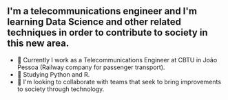 ## I'm a telecommunications engineer and I'm learning Data Science and other related techniques in order to contribute to society in this new area.


-  :light_rail: Currently I work as a Telecommunications Engineer at CBTU in João Pessoa (Railway company for passenger transport). 
- 🌱 Studying Python and R.
- 👯 I'm looking to collaborate with teams that seek to bring improvements to society through technology.


<!--
**Daniel-ASG/Daniel-ASG** is a ✨ _special_ ✨ repository because its `README.md` (this file) appears on your GitHub profile.
- 🤔 I’m looking for help with ...
- 💬 Ask me about ...
- 📫 How to reach me: ...
- 😄 Pronouns: ...
- ⚡ Fun fact: ...

https://www.webfx.com/tools/emoji-cheat-sheet/
-->
